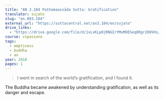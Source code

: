 ```yaml
---
title: "AN 3.104 Paṭhamaassāda Sutta: Gratification"
translator: sujato
slug: "an.003.104"
external_url: "https://suttacentral.net/an3.104/en/sujato"
drive_links:
  - "https://drive.google.com/file/d/1vLxKLp0jRNGIrYMuMOESeqORgr2O0VHs/view?usp=drivesdk"
course: vipassana
tags:
  - emptiness
  - buddha
  - an
year: 2018
pages: 1
---
```


> I went in search of the world’s gratification, and I found it.

The Buddha became awakened by understanding gratification, as well as its danger and escape.

